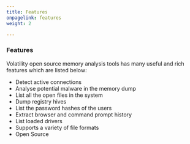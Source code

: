 ```yaml
---
title: Features
onpagelink: features
weight: 2

---
```


### **Features**

Volatility open source memory analysis tools has many useful and rich features which are listed below:

*   Detect active connections
*   Analyse potential malware in the memory dump
*   List all the open files in the system
*   Dump registry hives
*   List the password hashes of the users
*   Extract browser and command prompt history
*   List loaded drivers
*   Supports a variety of file formats
*   Open Source
